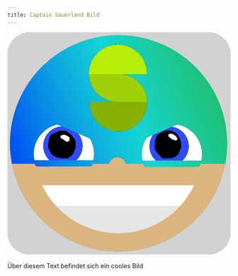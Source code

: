 ```yaml
---
title: Captain Sauerland Bild
---
```



![Sauerland Profilbild](assets/images/Profilbild3.jpg)

Über diesem Text befindet sich ein cooles Bild
